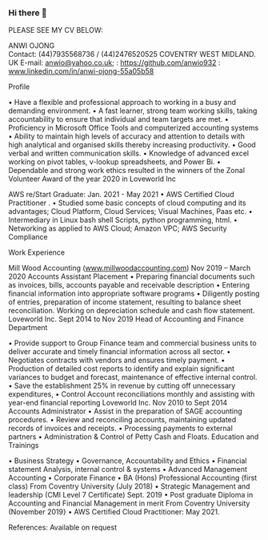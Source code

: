 ### Hi there 👋

<!--
**anwio932/anwio932** is a ✨ _special_ ✨ repository because its `README.md` (this file) appears on your GitHub profile.

Here are some ideas to get you started:

- 🔭 I’m currently working on AWS Certified Cloud Practitioner
- 🌱 I’m currently learning SQL, Python and Linux Bash Shell
- 👯 I’m looking to collaborate on 
- 🤔 I’m looking for help with Java and JSON
- 💬 Ask me about my Finance background being an asset to AWS Skills
- 📫 How to reach me: E-mail: anwio@yahoo.co.uk; www.linkedin.com/in/anwi-ojong-55a05b58: https://github.com/anwio932
- 😄 Pronouns: She/Her 
- ⚡ Fun fact: I have my degrees in the accounting and finance sector and I am excited to incorporate my knowledge in the tech industry.
-->
PLEASE SEE MY CV BELOW:

ANWI OJONG  
Contact: (44)7935568736 / (44)2476520525 
COVENTRY WEST MIDLAND. UK
E-mail: anwio@yahoo.co.uk; : https://github.com/anwio932 : www.linkedin.com/in/anwi-ojong-55a05b58

Profile

•	Have a flexible and professional approach to working in a busy and demanding environment.
•	A fast learner, strong team working skills, taking accountability to ensure that individual and team targets are met.
•	Proficiency in Microsoft Office Tools and computerized accounting systems
•	Ability to maintain high levels of accuracy and attention to details with high analytical and organised skills thereby increasing productivity.
•	Good verbal and written communication skills.
•	Knowledge of advanced excel working on pivot tables, v-lookup spreadsheets, and Power Bi. 
•	Dependable and strong work ethics resulted in the winners of the Zonal Volunteer Award of the year 2020 in Loveworld Inc

AWS re/Start Graduate:                                                                   Jan. 2021 - May 2021 
•	AWS Certified Cloud Practitioner . 
•	Studied some basic concepts of cloud computing and its advantages; Cloud Platform, Cloud Services; Visual Machines, Paas etc.
•	Intermediary in Linux bash shell Scripts, python programming, html. 
•	Networking as applied to AWS Cloud; Amazon VPC; AWS Security Compliance

Work Experience

Mill Wood Accounting (www.millwoodaccounting.com)                Nov 2019 – March 2020
Accounts Assistant Placement
•	Preparing financial documents such as invoices, bills, accounts payable and receivable description 
•	Entering financial information into appropriate software programs
•	Diligently posting of entries, preparation of income statement, resulting to balance sheet reconciliation. Working on depreciation schedule and cash flow statement.	
Loveworld Inc.						Sept 2014 to Nov 2019
Head of Accounting and Finance Department 
						 
•	Provide support to Group Finance team and commercial business units to deliver accurate and timely financial information across all sector.
•	Negotiates contracts with vendors and ensures timely payment.
•	Production of detailed cost reports to identify and explain significant variances to budget and forecast, maintenance of effective internal control.
•	Save the establishment 25% in revenue by cutting off unnecessary expenditures,
•	Control Account reconciliations monthly and assisting with year-end financial reporting
Loveworld Inc.					           Nov 2010 to Sept 2014
Accounts Administrator 
•	Assist in the preparation of SAGE accounting procedures.
•	Review and reconciling accounts, maintaining updated records of invoices and receipts. 
•	Processing payments to external partners
•	Administration & Control of Petty Cash and Floats.
Education and Trainings
	
•	Business Strategy
•	Governance, Accountability and Ethics
•	Financial statement Analysis, internal control & systems
•	Advanced Management Accounting
•	Corporate Finance
•	BA (Hons) Professional Accounting (first class) From Coventry University (July 2018)
•	Strategic Management and leadership (CMI Level 7 Certificate) Sept. 2019
•	Post graduate Diploma in Accounting and Financial Management in merit From Coventry University (November 2019}
•	AWS Certified Cloud Practitioner:						May 2021.


References: Available on request



